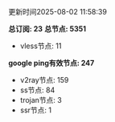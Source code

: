 更新时间2025-08-02 11:58:39

**总订阅: 23**
**总节点: 5351**
- vless节点: 11

**google ping有效节点: 247**
- v2ray节点: 159
- ss节点: 84
- trojan节点: 3
- ssr节点: 1
